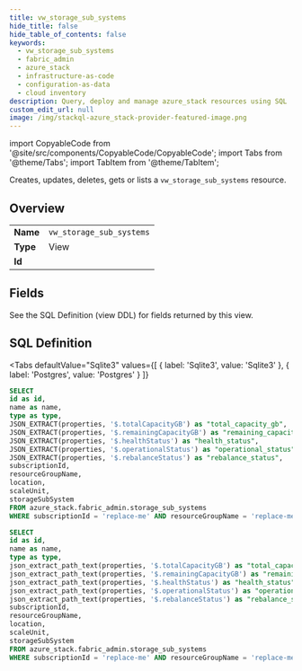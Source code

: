 ```yaml
--- 
title: vw_storage_sub_systems
hide_title: false
hide_table_of_contents: false
keywords:
  - vw_storage_sub_systems
  - fabric_admin
  - azure_stack
  - infrastructure-as-code
  - configuration-as-data
  - cloud inventory
description: Query, deploy and manage azure_stack resources using SQL
custom_edit_url: null
image: /img/stackql-azure_stack-provider-featured-image.png
---
```


import CopyableCode from '@site/src/components/CopyableCode/CopyableCode';
import Tabs from '@theme/Tabs';
import TabItem from '@theme/TabItem';

Creates, updates, deletes, gets or lists a <code>vw_storage_sub_systems</code> resource.

## Overview
<table><tbody>
<tr><td><b>Name</b></td><td><code>vw_storage_sub_systems</code></td></tr>
<tr><td><b>Type</b></td><td>View</td></tr>
<tr><td><b>Id</b></td><td><CopyableCode code="azure_stack.fabric_admin.vw_storage_sub_systems" /></td></tr>
</tbody></table>

## Fields

See the SQL Definition (view DDL) for fields returned by this view.

## SQL Definition

<Tabs
defaultValue="Sqlite3"
values={[
{ label: 'Sqlite3', value: 'Sqlite3' },
{ label: 'Postgres', value: 'Postgres' }
]}
>
<TabItem value="Sqlite3">

```sql
SELECT
id as id,
name as name,
type as type,
JSON_EXTRACT(properties, '$.totalCapacityGB') as "total_capacity_gb",
JSON_EXTRACT(properties, '$.remainingCapacityGB') as "remaining_capacity_gb",
JSON_EXTRACT(properties, '$.healthStatus') as "health_status",
JSON_EXTRACT(properties, '$.operationalStatus') as "operational_status",
JSON_EXTRACT(properties, '$.rebalanceStatus') as "rebalance_status",
subscriptionId,
resourceGroupName,
location,
scaleUnit,
storageSubSystem
FROM azure_stack.fabric_admin.storage_sub_systems
WHERE subscriptionId = 'replace-me' AND resourceGroupName = 'replace-me' AND location = 'replace-me' AND scaleUnit = 'replace-me';
```

</TabItem>
<TabItem value="Postgres">

```sql
SELECT
id as id,
name as name,
type as type,
json_extract_path_text(properties, '$.totalCapacityGB') as "total_capacity_gb",
json_extract_path_text(properties, '$.remainingCapacityGB') as "remaining_capacity_gb",
json_extract_path_text(properties, '$.healthStatus') as "health_status",
json_extract_path_text(properties, '$.operationalStatus') as "operational_status",
json_extract_path_text(properties, '$.rebalanceStatus') as "rebalance_status",
subscriptionId,
resourceGroupName,
location,
scaleUnit,
storageSubSystem
FROM azure_stack.fabric_admin.storage_sub_systems
WHERE subscriptionId = 'replace-me' AND resourceGroupName = 'replace-me' AND location = 'replace-me' AND scaleUnit = 'replace-me';
```

</TabItem>
</Tabs>

